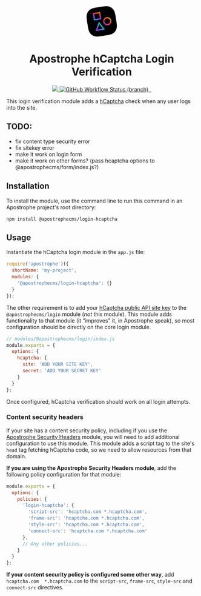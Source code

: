 <div align="center">
  <img src="https://raw.githubusercontent.com/apostrophecms/apostrophe/main/logo.svg" alt="ApostropheCMS logo" width="80" height="80">

  <h1>Apostrophe hCaptcha Login Verification</h1>
  <p>
    <a aria-label="Apostrophe logo" href="https://v3.docs.apostrophecms.org">
      <img src="https://img.shields.io/badge/MADE%20FOR%20Apostrophe%203-000000.svg?style=for-the-badge&logo=Apostrophe&labelColor=6516dd">
    </a>
    <a aria-label="Test status" href="https://github.com/apostrophecms/login-recaptcha/actions">
      <img alt="GitHub Workflow Status (branch)" src="https://img.shields.io/github/workflow/status/apostrophecms/login-recaptcha/Tests/main?label=Tests&labelColor=000000&style=for-the-badge">
    </a>
    <a aria-label="Join the community on Discord" href="http://chat.apostrophecms.org">
      <img alt="" src="https://img.shields.io/discord/517772094482677790?color=5865f2&label=Join%20the%20Discord&logo=discord&logoColor=fff&labelColor=000&style=for-the-badge&logoWidth=20">
    </a>
    <a aria-label="License" href="https://github.com/apostrophecms/login-recaptcha/blob/main/LICENSE.md">
      <img alt="" src="https://img.shields.io/static/v1?style=for-the-badge&labelColor=000000&label=License&message=MIT&color=3DA639">
    </a>
  </p>
</div>

This login verification module adds a [hCaptcha](https://hcaptcha.com) check when any user logs into the site.

## TODO:

- fix content type security error
- fix sitekey error
- make it work on login form
- make it work on other forms? (pass hcaptcha options to @apostrophecms/form/index.js?)

## Installation

To install the module, use the command line to run this command in an Apostrophe project's root directory:

```
npm install @apostrophecms/login-hcaptcha
```

## Usage

Instantiate the hCaptcha login module in the `app.js` file:

```javascript
require('apostrophe')({
  shortName: 'my-project',
  modules: {
    '@apostrophecms/login-hcaptcha': {}
  }
});
```

The other requirement is to add your [hCaptcha public API site key](https://docs.hcaptcha.com/configuration#hcaptcha-container-configuration) to the `@apostrophecms/login` module (*not* this module). This module adds functionality to that module (it "improves" it, in Apostrophe speak), so most configuration should be directly on the core login module.


```javascript
// modules/@apostrophecms/login/index.js
module.exports = {
  options: {
    hcaptcha: {
      site: 'ADD YOUR SITE KEY',
      secret: 'ADD YOUR SECRET KEY'
    }
  }
};
```

Once configured, hCaptcha verification should work on all login attempts.

### Content security headers

If your site has a content security policy, including if you use the [Apostrophe Security Headers](https://www.npmjs.com/package/@apostrophecms/security-headers) module, you will need to add additional configuration to use this module. This module adds a script tag to the site's `head` tag fetching hCaptcha code, so we need to allow resources from that domain.

**If you are using the Apostrophe Security Headers module**, add the following policy configuration for that module:

```javascript
module.exports = {
  options: {
    policies: {
      'login-hcaptcha': {
        'script-src': 'hcaptcha.com *.hcaptcha.com',
        'frame-src': 'hcaptcha.com *.hcaptcha.com',
        'style-src': 'hcaptcha.com *.hcaptcha.com',
        'connect-src': 'hcaptcha.com *.hcaptcha.com'
      },
      // Any other policies...
    }
  }
};
```

**If your content security policy is configured some other way**, add `hcaptcha.com  *.hcaptcha.com` to the `script-src`, `frame-src`, `style-src` and `connect-src` directives.

